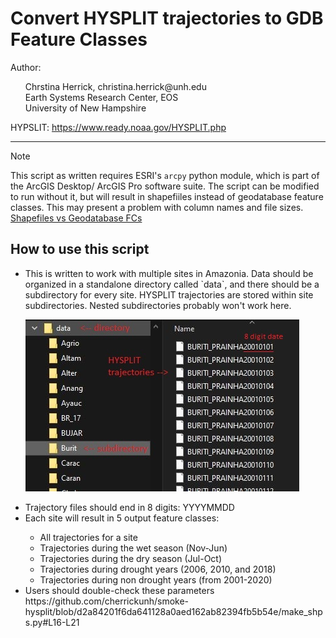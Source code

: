 # Convert HYSPLIT trajectories to GDB Feature Classes

Author: <br>
<ul style="list-style-type: none;">
		Chrstina Herrick, christina.herrick@unh.edu<br>
		Earth Systems Research Center, EOS<br>
		University of New Hampshire<br>
</ul>

HYPSLIT: https://www.ready.noaa.gov/HYSPLIT.php

<hr>

> [!NOTE]
> This script as written requires ESRI's `arcpy` python module, which is part of the ArcGIS Desktop/ ArcGIS Pro software suite. The script can be modified to run without it, but will result in shapefiiles instead of geodatabase feature classes. This may present a problem with column names and file sizes. [Shapefiles vs Geodatabase FCs](https://blogs.library.duke.edu/data/2015/09/14/shapefiles-vs-geodatabases/)

## How to use this script

<ul>
<li> This is written to work with multiple sites in Amazonia. Data should be organized in a standalone directory called `data`, and there should be a subdirectory for every site.  HYSPLIT trajectories are stored within site subdirectories. Nested subdirectories probably won't work here.</li>

![image](https://github.com/cherrickunh/smoke-hysplit/blob/9bddf7184dbe562e024d57756bde646c9d43daea/readme/dir-struc.JPG) <p>

<li>Trajectory files should end in 8 digits: YYYYMMDD</li>
<li>Each site will result in 5 output feature classes: </li>
<ul>
	<li>All trajectories for a site</li>
	<li>Trajectories during the wet season (Nov-Jun)</li>
	<li>Trajectories during the dry season (Jul-Oct)</li>
	<li>Trajectories during drought years (2006, 2010, and 2018) </li>
	<li>Trajectories during non drought years (from 2001-2020)</li>
</ul>
<li>Users should double-check these parameters</li>
https://github.com/cherrickunh/smoke-hysplit/blob/d2a84201f6da641128a0aed162ab82394fb5b54e/make_shps.py#L16-L21
</ul>
